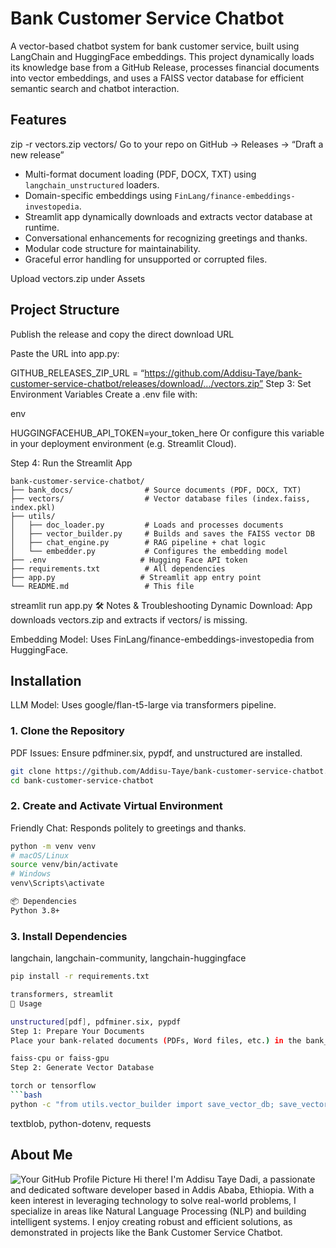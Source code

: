 
# Bank Customer Service Chatbot

A vector-based chatbot system for bank customer service, built using LangChain and HuggingFace embeddings. This project dynamically loads its knowledge base from a GitHub Release, processes financial documents into vector embeddings, and uses a FAISS vector database for efficient semantic search and chatbot interaction.

## Features

zip -r vectors.zip vectors/
Go to your repo on GitHub → Releases → “Draft a new release”
- Multi-format document loading (PDF, DOCX, TXT) using `langchain_unstructured` loaders.
- Domain-specific embeddings using `FinLang/finance-embeddings-investopedia`.
- Streamlit app dynamically downloads and extracts vector database at runtime.
- Conversational enhancements for recognizing greetings and thanks.
- Modular code structure for maintainability.
- Graceful error handling for unsupported or corrupted files.

Upload vectors.zip under Assets
## Project Structure

Publish the release and copy the direct download URL

Paste the URL into app.py:

GITHUB_RELEASES_ZIP_URL = “https://github.com/Addisu-Taye/bank-customer-service-chatbot/releases/download/.../vectors.zip”
Step 3: Set Environment Variables
Create a .env file with:

env

HUGGINGFACEHUB_API_TOKEN=your_token_here
Or configure this variable in your deployment environment (e.g. Streamlit Cloud).

Step 4: Run the Streamlit App
```
bank-customer-service-chatbot/
├── bank_docs/                # Source documents (PDF, DOCX, TXT)
├── vectors/                  # Vector database files (index.faiss, index.pkl)
├── utils/
│   ├── doc_loader.py         # Loads and processes documents
│   ├── vector_builder.py     # Builds and saves the FAISS vector DB
│   ├── chat_engine.py        # RAG pipeline + chat logic
│   └── embedder.py           # Configures the embedding model
├── .env                     # Hugging Face API token
├── requirements.txt          # All dependencies
├── app.py                   # Streamlit app entry point
└── README.md                 # This file
```

streamlit run app.py
🛠 Notes & Troubleshooting
Dynamic Download: App downloads vectors.zip and extracts if vectors/ is missing.

Embedding Model: Uses FinLang/finance-embeddings-investopedia from HuggingFace.
## Installation

LLM Model: Uses google/flan-t5-large via transformers pipeline.
### 1. Clone the Repository

PDF Issues: Ensure pdfminer.six, pypdf, and unstructured are installed.
```bash
git clone https://github.com/Addisu-Taye/bank-customer-service-chatbot.git
cd bank-customer-service-chatbot
```
### 2. Create and Activate Virtual Environment

Friendly Chat: Responds politely to greetings and thanks.
```bash
python -m venv venv
# macOS/Linux
source venv/bin/activate
# Windows
venv\Scripts\activate

📦 Dependencies
Python 3.8+
```
### 3. Install Dependencies

langchain, langchain-community, langchain-huggingface
```bash
pip install -r requirements.txt

transformers, streamlit
🚀 Usage

unstructured[pdf], pdfminer.six, pypdf
Step 1: Prepare Your Documents
Place your bank-related documents (PDFs, Word files, etc.) in the bank_docs/ folder.

faiss-cpu or faiss-gpu
Step 2: Generate Vector Database

torch or tensorflow
```bash
python -c "from utils.vector_builder import save_vector_db; save_vector_db('bank_docs', 'vectors')"
```

textblob, python-dotenv, requests
## About Me
![Your GitHub Profile Picture](https://github.com/Addisu-Taye.png)
Hi there! I'm Addisu Taye Dadi, a passionate and dedicated software developer based in Addis Ababa, Ethiopia. With a keen interest in leveraging technology to solve real-world problems, I specialize in areas like Natural Language Processing (NLP) and building intelligent systems. I enjoy creating robust and efficient solutions, as demonstrated in projects like the Bank Customer Service Chatbot.

